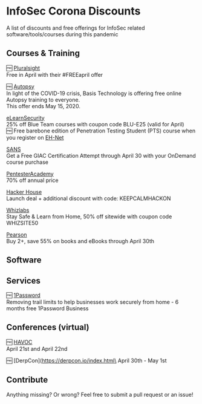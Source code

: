 # InfoSec Corona Discounts
A list of discounts and free offerings for InfoSec related software/tools/courses during this pandemic

## Courses & Training

:free: [Pluralsight](https://www.pluralsight.com/offer/2020/free-april-month)\
Free in April with their #FREEapril offer

:free: [Autopsy](https://www.autopsy.com/support/training/covid-19-free-autopsy-training/)\
In light of the COVID-19 crisis, Basis Technology is offering free online Autopsy training to everyone.\
This offer ends May 15, 2020.

[eLearnSecurity](https://forge.elearnsecurity.com/april-blue-team/)\
25% off Blue Team courses with coupon code BLU-E25 (valid for April)\
:free: Free barebone edition of Penetration Testing Student (PTS) course when you register on [EH-Net](https://www.ethicalhacker.net/register/)

[SANS](https://www.sans.org/ondemand/specials)\
Get a Free GIAC Certification Attempt through April 30 with your OnDemand course purchase

[PentesterAcademy](https://www.pentesteracademy.com/pricing)\
70% off annual price

[Hacker House](https://hacker.house/training/)\
Launch deal + additional discount with code: KEEPCALMHACKON

[Whizlabs](https://www.whizlabs.com/)\
Stay Safe & Learn from Home, 50% off sitewide with coupon code WHIZSITE50

[Pearson](https://www.pearsonitcertification.com/store/browse/books)\
Buy 2+, save 55% on books and eBooks through April 30th

## Software

## Services

:free: [1Password](https://blog.1password.com/covid-19-response/)\
Removing trail limits to help businesses work securely from home - 6 months free 1Password Business

## Conferences (virtual)

:free: [HAVOC](https://havoc.hackersacademy.com/)\
April 21st and April 22nd

:free: [DerpCon](https://derpcon.io/index.html\
April 30th - May 1st

## Contribute

Anything missing? Or wrong? Feel free to submit a pull request or an issue!
